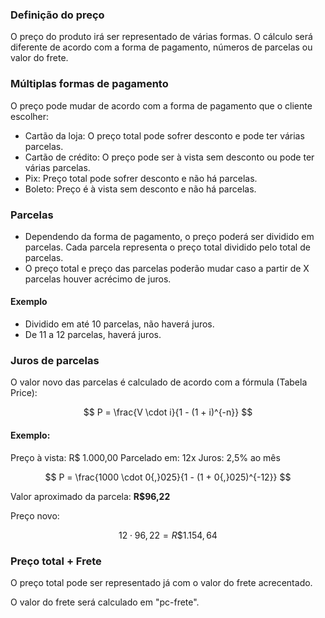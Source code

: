 ### Definição do preço

O preço do produto irá ser representado de várias formas. O cálculo será diferente de acordo com a forma de pagamento, números de parcelas ou valor do frete.

### Múltiplas formas de pagamento

O preço pode mudar de acordo com a forma de pagamento que o cliente escolher:

- Cartão da loja: O preço total pode sofrer desconto e pode ter várias parcelas.
- Cartão de crédito: O preço pode ser à vista sem desconto ou pode ter várias parcelas.
- Pix: Preço total pode sofrer desconto e não há parcelas.
- Boleto: Preço é à vista sem desconto e não há parcelas.

### Parcelas

- Dependendo da forma de pagamento, o preço poderá ser dividido em parcelas. Cada parcela representa o preço total dividido pelo total de parcelas.
- O preço total e preço das parcelas poderão mudar caso a partir de X parcelas houver acrécimo de juros.

#### Exemplo

- Dividido em até 10 parcelas, não haverá juros.
- De 11 a 12 parcelas, haverá juros.

### Juros de parcelas

O valor novo das parcelas é calculado de acordo com a fórmula (Tabela Price):

$$
P = \frac{V \cdot i}{1 - (1 + i)^{-n}}
$$

#### Exemplo:

Preço à vista: R$ 1.000,00
Parcelado em: 12x
Juros: 2,5% ao mês

$$
P = \frac{1000 \cdot 0{,}025}{1 - (1 + 0{,}025)^{-12}}
$$

Valor aproximado da parcela: **R\$96,22** 

Preço novo: 

$$
12 \cdot 96{,}22 = R\$1.154,64
$$

### Preço total + Frete

O preço total pode ser representado já com o valor do frete acrecentado.

O valor do frete será calculado em "pc-frete".



